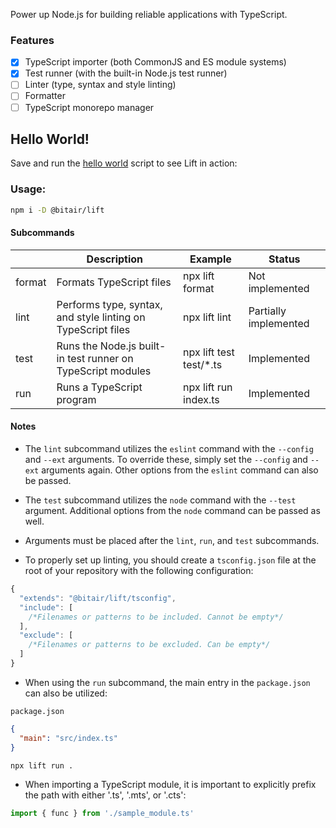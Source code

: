 Power up Node.js for building reliable applications with TypeScript.

### Features

- [x] TypeScript importer (both CommonJS and ES module systems)
- [x] Test runner (with the built-in Node.js test runner)
- [ ] Linter (type, syntax and style linting)
- [ ] Formatter
- [ ] TypeScript monorepo manager

## Hello World!

Save and run the [hello world](./scripts/hello_world.sh) script to see Lift in action:

### Usage:

```bash
npm i -D @bitair/lift
```

#### Subcommands

|        | Description                                                  | Example                  | Status                |
| ------ | ------------------------------------------------------------ | ------------------------ | --------------------- |
| format | Formats TypeScript files                                           | npx lift format          | Not implemented       |
| lint   | Performs type, syntax, and style linting on TypeScript files | npx lift lint            | Partially implemented |
| test   | Runs the Node.js built-in test runner on TypeScript modules  | npx lift test test/\*.ts | Implemented           |
| run    | Runs a TypeScript program                                    | npx lift run index.ts    | Implemented           |

#### Notes

- The `lint` subcommand utilizes the `eslint` command with the `--config` and `--ext` arguments. To override these, simply set the `--config` and `--ext` arguments again. Other options from the `eslint` command can also be passed.
- The `test` subcommand utilizes the `node` command with the `--test` argument. Additional options from the `node` command can be passed as well.
- Arguments must be placed after the `lint`, `run`, and `test` subcommands.

- To properly set up linting, you should create a `tsconfig.json` file at the root of your repository with the following configuration:

```js
{
  "extends": "@bitair/lift/tsconfig",
  "include": [
    /*Filenames or patterns to be included. Cannot be empty*/
  ],
  "exclude": [
    /*Filenames or patterns to be excluded. Can be empty*/
  ]
}
```

- When using the `run` subcommand, the main entry in the `package.json` can also be utilized:

`package.json`

```json
{
  "main": "src/index.ts"
}
```

```bash
npx lift run .
```

- When importing a TypeScript module, it is important to explicitly prefix the path with either '.ts', '.mts', or '.cts':

```typescript
import { func } from './sample_module.ts'
```
